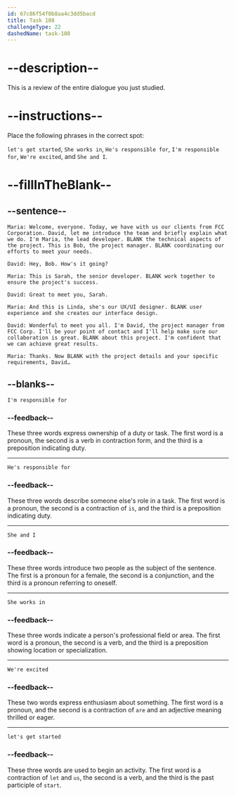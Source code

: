 ```yaml
---
id: 67c86f54f0b8aa4c3dd5bacd
title: Task 108
challengeType: 22
dashedName: task-108
---
```

<!-- REVIEW -->

# --description--

This is a review of the entire dialogue you just studied.

# --instructions--

Place the following phrases in the correct spot:

`let's get started`, `She works in`, `He's responsible for`, `I'm responsible for`, `We're excited`, and `She and I`.

# --fillInTheBlank--

## --sentence--

`Maria: Welcome, everyone. Today, we have with us our clients from FCC Corporation. David, let me introduce the team and briefly explain what we do. I'm Maria, the lead developer. BLANK the technical aspects of the project. This is Bob, the project manager. BLANK coordinating our efforts to meet your needs.`  

`David: Hey, Bob. How's it going?`  

`Maria: This is Sarah, the senior developer. BLANK work together to ensure the project's success.`  

`David: Great to meet you, Sarah.`  

`Maria: And this is Linda, she's our UX/UI designer. BLANK user experience and she creates our interface design.`  

`David: Wonderful to meet you all. I'm David, the project manager from FCC Corp. I'll be your point of contact and I'll help make sure our collaboration is great. BLANK about this project. I'm confident that we can achieve great results.`  

`Maria: Thanks. Now BLANK with the project details and your specific requirements, David…`  

## --blanks--

`I'm responsible for`  

### --feedback--  

These three words express ownership of a duty or task. The first word is a pronoun, the second is a verb in contraction form, and the third is a preposition indicating duty.  

---  

`He's responsible for`  

### --feedback--  

These three words describe someone else's role in a task. The first word is a pronoun, the second is a contraction of `is`, and the third is a preposition indicating duty.  

---  

`She and I`  

### --feedback--  

These three words introduce two people as the subject of the sentence. The first is a pronoun for a female, the second is a conjunction, and the third is a pronoun referring to oneself.  

---  

`She works in`  

### --feedback--  

These three words indicate a person's professional field or area. The first word is a pronoun, the second is a verb, and the third is a preposition showing location or specialization.  

---  

`We're excited`  

### --feedback--  

These two words express enthusiasm about something. The first word is a pronoun, and the second is a contraction of `are` and an adjective meaning thrilled or eager.  

---  

`let's get started`  

### --feedback--  

These three words are used to begin an activity. The first word is a contraction of `let` and `us`, the second is a verb, and the third is the past participle of `start`.  
